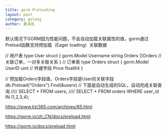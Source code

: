 ```yaml
---
title: gorm Preloading
layout: post
category: golang
author: 夏泽民
---
```

默认情况下GORM因为性能问题，不会自动加载关联属性的值，gorm通过Preload函数支持预加载（Eager loading）关联数据

// 用户表
type User struct {
  gorm.Model
  Username string
  Orders []Orders // 关联订单，一对多关联关系
}
// 订单表
type Orders struct {
  gorm.Model
  UserID uint // 外键字段 
  Price float64
}

// 预加载Orders字段值，Orders字段是User的关联字段
db.Preload("Orders").Find(&users)
// 下面是自动生成的SQL，自动完成关联查询
//// SELECT * FROM users;
//// SELECT * FROM orders WHERE user_id IN (1,2,3,4);

https://www.tizi365.com/archives/85.html
<!-- more -->
https://gorm.io/zh_CN/docs/preload.html

https://gorm.io/docs/preload.html


